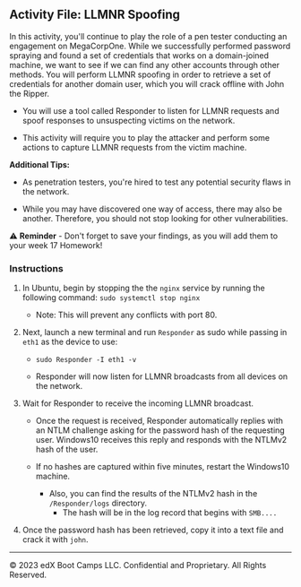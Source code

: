 ## Activity File: LLMNR Spoofing

In this activity, you'll continue to play the role of a pen tester conducting an engagement on MegaCorpOne.  While we successfully performed password spraying and found a set of credentials that works on a domain-joined machine, we want to see if we can find any other accounts through other methods. You will perform LLMNR spoofing in order to retrieve a set of credentials for another domain user, which you will crack offline with John the Ripper.

- You will use a tool called Responder to listen for LLMNR requests and spoof responses to unsuspecting victims on the network. 

- This activity will require you to play the attacker and perform some actions to capture LLMNR requests from the victim machine. 

**Additional Tips:**

- As penetration testers, you're hired to test any potential security flaws in the network. 

- While you may have discovered one way of access, there may also be another. Therefore, you should not stop looking for other vulnerabilities. 

⚠️ **Reminder** - Don't forget to save your findings, as you will add them to your week 17 Homework!


### Instructions

1. In Ubuntu, begin by stopping the the `nginx` service by running the following command:  `sudo systemctl stop nginx`
     - Note: This will prevent any conflicts with port 80.
2. Next, launch a new terminal and run `Responder` as sudo while passing in `eth1` as the device to use:

     - `sudo Responder -I eth1 -v`
	
	 - Responder will now listen for LLMNR broadcasts from all devices on the network.
	
3. Wait for Responder to receive the incoming LLMNR broadcast. 

	 - Once the request is received, Responder automatically replies with an NTLM challenge asking for the password hash of the requesting user. Windows10 receives this reply and responds with the NTLMv2 hash of the user. 
	
	 - If no hashes are captured within five minutes, restart the Windows10 machine.
         - Also, you can find the results of the NTLMv2 hash in the `/Responder/logs` directory.
            - The hash will be in the log record that begins with `SMB....`
	
4. Once the password hash has been retrieved, copy it into a text file and crack it with `john`.


---
&copy; 2023 edX Boot Camps LLC. Confidential and Proprietary. All Rights Reserved.



